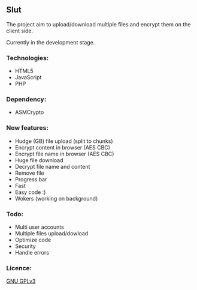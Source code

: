 Slut
----

The project aim to upload/download multiple files and encrypt them on the client side.

Currently in the development stage.

### Technologies:
* HTML5
* JavaScript
* PHP

### Dependency:
* ASMCrypto

### Now features:
* Hudge (GB) file upload (split to chunks)
* Encrypt content in browser (AES CBC)
* Encrypt file name in browser (AES CBC)
* Huge file download
* Decrypt file name and content
* Remove file
* Progress bar
* Fast
* Easy code :)
* Wokers (working on background)

### Todo:
* Multi user accounts
* Multiple files upload/dowload
* Optimize code
* Security
* Handle errors

### Licence:
[GNU GPLv3](http://www.gnu.org/licenses/gpl-3.0.html)
